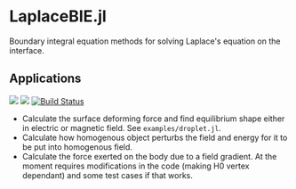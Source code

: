 # LaplaceBIE.jl

Boundary integral equation methods for solving Laplace's equation on the interface.

## Applications

[![](https://img.shields.io/badge/docs-stable-blue.svg)](https://akels.github.io/LaplaceBIE.jl/stable)
[![](https://img.shields.io/badge/docs-dev-blue.svg)](https://akels.github.io/LaplaceBIE.jl/dev)
[![Build Status](https://travis-ci.org/akels/LaplaceBIE.jl.svg?branch=master)](https://travis-ci.org/akels/LaplaceBIE.jl)

   + Calculate the surface deforming force and find equilibrium shape either in electric or magnetic field. See `examples/droplet.jl`.
   + Calculate how homogenous object perturbs the field and energy for it to be put into homogenous field.
   + Calculate the force exerted on the body due to a field gradient. At the moment requires modifications in the code (making H0 vertex dependant) and some test cases if that works.

